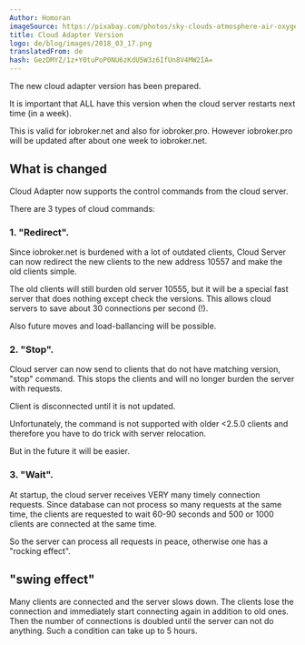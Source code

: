 ```yaml
---
Author: Homoran
imageSource: https://pixabay.com/photos/sky-clouds-atmosphere-air-oxygen-1441936/
title: Cloud Adapter Version
logo: de/blog/images/2018_03_17.png
translatedFrom: de
hash: GezDMYZ/1z+Y0tuPoP0NU6zKdU5W3z6IfUn8V4MW2IA=
---
```

The new cloud adapter version has been prepared.
<!-- SOURCE: 877194 Es wurde die neue Cloud-Adapter-Version vorbereitet. -->

It is important that ALL have this version when the cloud server restarts next time (in a week).
<!-- SOURCE: 830292 Es ist wichtig, dass ALLE diese Version haben, wenn der Cloud-Server nächtes mal neu gestartet wird (in einer Woche). -->

This is valid for iobroker.net and also for iobroker.pro. However iobroker.pro will be updated after about one week to iobroker.net.
<!-- SOURCE: 132711 Das ist gültig für iobroker.net und auch für iobroker.pro. Allerdings iobroker.pro wird nach ca. einer Woche nach iobroker.net upgedatet sein. -->

## What is changed
<!-- SOURCE: 163484 ## Was ist geändert -->
Cloud Adapter now supports the control commands from the cloud server.
<!-- SOURCE: 322795 Cloud-Adapter unterstützt jetzt die Steuerungsbefehle vom Cloud-Server. -->

There are 3 types of cloud commands:
<!-- SOURCE: 700672 Es gibt 3 Arten von Cloud-Befehlen: -->

### 1. "Redirect".
<!-- SOURCE: 914365 ### 1. "Redirect". -->
Since iobroker.net is burdened with a lot of outdated clients, Cloud Server can now redirect the new clients to the new address 10557 and make the old clients simple.
<!-- SOURCE: 70312 Da iobroker.net mit sehr vielen veralteten Clients belastet ist, kann jetzt Cloud-Server die neue Clients auf die neue Adresse 10557 umleiten und die alte Clients einfach zu machen. -->

The old clients will still burden old server 10555, but it will be a special fast server that does nothing except check the versions. This allows cloud servers to save about 30 connections per second (!).
<!-- SOURCE: 537155 Die alten Clients werden alten Server 10555 immer noch belasten, aber es wird ein spezieller schneller Server sein, der nichts macht, ausser die Versionen prüfen. Damit kann Cloud-Server ungefähr 30 Connections pro Sekunde (!) sparen. -->

Also future moves and load-ballancing will be possible.
<!-- SOURCE: 726863 Auch zukünftige Umzuge und Load-Ballancing wird damit möglich sein. -->

### 2. "Stop".
<!-- SOURCE: 225461 ### 2. "Stop". -->
Cloud server can now send to clients that do not have matching version, "stop" command. This stops the clients and will no longer burden the server with requests.
<!-- SOURCE: 112607 Cloud-Server kann jetzt zu Clients, die nicht passende Version haben, "stop"-Befehl senden. Damit werden die Clients angehalten und werden den Server mit Anfragen nicht mehr belasten. -->

Client is disconnected until it is not updated.
<!-- SOURCE: 333148 Client wird so lange disconnected, bis der nicht upgedated wird. -->

Unfortunately, the command is not supported with older <2.5.0 clients and therefore you have to do trick with server relocation.
<!-- SOURCE: 101539 Leider ist noch das Befehl mit älteren < 2.5.0 Clients nicht unterstützt und deswegen muss man Trick mit Serverumzug machen. -->

But in the future it will be easier.
<!-- SOURCE: 439555 Aber in der Zukunft wird dann es einfacher. -->

### 3. "Wait".
<!-- SOURCE: 217781 ### 3. "Wait". -->
At startup, the cloud server receives VERY many timely connection requests. Since database can not process so many requests at the same time, the clients are requested to wait 60-90 seconds and 500 or 1000 clients are connected at the same time.
<!-- SOURCE: 973913 Beim Start bekommt der Cloud-Server SEHR viele gleizeitige Verbindungsanfragen. Da Datenbank nicht so viele Anfragen gleichzeitig verarbeiten kann werden die Clients gebeten 60-90 Sekunden zu warten und es wird 500 oder 1000 Clients gleichzeitig angebunden. -->

So the server can process all requests in peace, otherwise one has a "rocking effect".
<!-- SOURCE: 831482 So kann der Server in Ruhe alle Anfragen verarbeiten, sonst hat man ein "Schaukel-Effekt". -->

## "swing effect"
<!-- SOURCE: 339790 ## "Schaukel-Effekt" -->
Many clients are connected and the server slows down. The clients lose the connection and immediately start connecting again in addition to old ones. Then the number of connections is doubled until the server can not do anything. Such a condition can take up to 5 hours.
<!-- SOURCE: 213097 Es werden viele Clients angebunden und der Server wird langsammer. Die Clients verliehren die Verbindung und fangen sofort wieder eine Verbindung aufzubauen zusätzlich zu alten. Dann Verdoppelt sich die Anzahl von Verbindungen bis der Server gar nichts machen kann. So ein Zustand kann bis zu 5 Stunden dauern. -->

